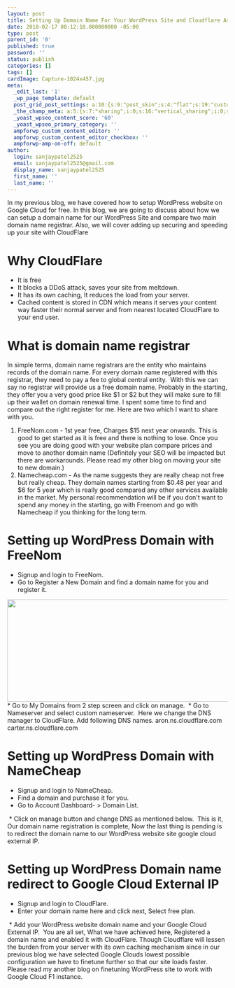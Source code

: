 ```yaml
---
layout: post
title: Setting Up Domain Name For Your WordPress Site and Cloudflare As DNS Provider
date: 2018-02-17 00:12:18.000000000 -05:00
type: post
parent_id: '0'
published: true
password: ''
status: publish
categories: []
tags: []
cardImage: Capture-1024x457.jpg
meta:
  _edit_last: '1'
  _wp_page_template: default
  post_grid_post_settings: a:10:{s:9:"post_skin";s:4:"flat";s:19:"custom_thumb_source";s:91:"http://abyte.stream/wp-content/plugins/post-grid/assets/frontend/css/images/placeholder.png";s:17:"font_awesome_icon";s:0:"";s:23:"font_awesome_icon_color";s:7:"#737272";s:22:"font_awesome_icon_size";s:4:"50px";s:17:"custom_youtube_id";s:0:"";s:15:"custom_vimeo_id";s:0:"";s:21:"custom_dailymotion_id";s:0:"";s:14:"custom_mp3_url";s:0:"";s:20:"custom_soundcloud_id";s:0:"";}
  _the_champ_meta: a:5:{s:7:"sharing";i:0;s:16:"vertical_sharing";i:0;s:7:"counter";i:0;s:16:"vertical_counter";i:0;s:11:"fb_comments";i:0;}
  _yoast_wpseo_content_score: '60'
  _yoast_wpseo_primary_category: ''
  ampforwp_custom_content_editor: ''
  ampforwp_custom_content_editor_checkbox: ''
  ampforwp-amp-on-off: default
author:
  login: sanjaypatel2525
  email: sanjaypatel2525@gmail.com
  display_name: sanjaypatel2525
  first_name: ''
  last_name: ''
---
```

In my previous blog, we have covered how to setup WordPress website on Google Cloud for free.
In this blog, we are going to discuss about how we can setup a domain name for our WordPress Site and compare two main domain name registrar. Also, we will cover adding up securing and speeding up your site with CloudFlare
&nbsp;
# Why CloudFlare

* It is free
* It blocks a DDoS attack, saves your site from meltdown.
* It has its own caching, It reduces the load from your server.
* Cached content is stored in CDN which means it serves your content way faster their normal server and from nearest located CloudFlare to your end user.

# What is domain name registrar
In simple terms, domain name registrars are the entity who maintains records of the domain name. For every domain name registered with this registrar, they need to pay a fee to global central entity.  With this we can say no registrar will provide us a free domain name. Probably in the starting, they offer you a very good price like $1 or $2 but they will make sure to fill up their wallet on domain renewal time.
I spent some time to find and compare out the right register for me. Here are two which I want to share with you.
1. FreeNom.com - 1st year free, Charges $15 next year onwards.
This is good to get started as it is free and there is nothing to lose. Once you see you are doing good with your website plan compare prices and move to another domain name (Definitely your SEO will be impacted but there are workarounds. Please read my other blog on moving your site to new domain.)
2. Namecheap.com - As the name suggests they are really cheap not free but really cheap. They domain names starting from $0.48 per year and $6 for 5 year which is really good compared any other services available in the market.
My personal recommendation will be if you don't want to spend any money in the starting, go with Freenom and go with Namecheap if you thinking for the long term.

# Setting up WordPress Domain with FreeNom
* Signup and login to FreeNom.
* Go to Register a New Domain and find a domain name for you and register it.
<img class="alignnone wp-image-125 size-large" src="{{ site.baseurl }}/assets/Capture-1024x457.jpg" alt="" width="525" height="234" />
* Go to My Domains from 2 step screen and click on manage.
<img class="alignnone size-full wp-image-126" src="{{ site.baseurl }}/assets/img_5a876b6879f2f.png" alt="" />
* Go to Nameserver and select custom nameserver.  Here we change the DNS manager to CloudFlare.
Add following DNS names.  
aron.ns.cloudflare.com  
carter.ns.cloudflare.com  
<img class="alignnone size-full wp-image-127" src="{{ site.baseurl }}/assets/img_5a876c27a4870.png" alt="" />

# Setting up WordPress Domain with NameCheap
* Signup and login to NameCheap.
* Find a domain and purchase it for you.
* Go to Account Dashboard- &gt; Domain List.
<img class="alignnone size-full wp-image-128" src="{{ site.baseurl }}/assets/img_5a876ecc0807e.png" alt="" />
* Click on manage button and change DNS as mentioned below.
<img class="alignnone size-full wp-image-129" src="{{ site.baseurl }}/assets/img_5a876f309d143.png" alt="" />
This is it, Our domain name registration is complete, Now the last thing is pending is to redirect the domain name to our WordPress website site google cloud external IP.

# Setting up WordPress Domain name redirect to Google Cloud External IP
* Signup and login to CloudFlare.
* Enter your domain name here and click next, Select free plan.
<img class="alignnone size-full wp-image-130" src="{{ site.baseurl }}/assets/img_5a876ff97fd9e.png" alt="" />
* Add your WordPress website domain name and your Google Cloud External IP.
<img class="alignnone size-full wp-image-131" src="{{ site.baseurl }}/assets/img_5a8770a171bc7.png" alt="" />
You are all set, What we have achieved here,
Registered a domain name and enabled it with CloudFlare. Though Cloudflare will lessen the burden from your server with its own caching mechanism since in our previous blog we have selected Google Clouds lowest possible configuration we have to finetune further so that our site loads faster. Please read my another blog on finetuning WordPress site to work with Google Cloud F1 instance.